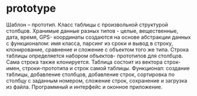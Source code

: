 # prototype
Шаблон – прототип. Класс таблицы с произвольной структурой столбцов.
Хранимые данные разных типов - целые, вещественные, дата, время, GPS-
координаты создаются на основе абстракции данных с функционалом: имя класса,
парсинг из сроки и вывод в строку, клонирование, сравнение и сложение с
объектом того же типа. Строка таблицы определяется набором объектов-
прототипов для столбцов. Сама строка также клонируется. Таблица состоит из
вектора строк-имен, строки-прототипа и строк самой таблицы. Функционал:
создание таблицы, добавление столбцов, добавление строк, сортировка по столбцу
с заданным номером, сложение строк, сохранение и загрузка из файла.
Программный и интерфейс и оконное приложение.
